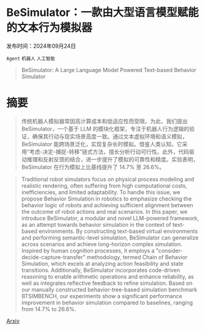 # BeSimulator：一款由大型语言模型赋能的文本行为模拟器

发布时间：2024年09月24日

`Agent` `机器人` `人工智能`

> BeSimulator: A Large Language Model Powered Text-based Behavior Simulator

# 摘要

> 传统机器人模拟器常因高计算成本和低适应性而受限。为此，我们提出 BeSimulator，一个基于 LLM 的模块化框架，专注于机器人行为逻辑的验证，确保其行动与现实场景高度一致。通过文本虚拟环境和语义模拟，BeSimulator 能跨场景泛化，实现复杂长时模拟。借鉴人类认知，它采用“考虑-决定-捕捉-转移”链式方法，擅长分析行动可行性。此外，代码驱动推理和反射反馈的结合，进一步提升了模拟的可靠性和精度。实验表明，BeSimulator 在行为模拟上比基线提升了 14.7% 至 26.6%。

> Traditional robot simulators focus on physical process modeling and realistic rendering, often suffering from high computational costs, inefficiencies, and limited adaptability. To handle this issue, we propose Behavior Simulation in robotics to emphasize checking the behavior logic of robots and achieving sufficient alignment between the outcome of robot actions and real scenarios. In this paper, we introduce BeSimulator, a modular and novel LLM-powered framework, as an attempt towards behavior simulation in the context of text-based environments. By constructing text-based virtual environments and performing semantic-level simulation, BeSimulator can generalize across scenarios and achieve long-horizon complex simulation. Inspired by human cognition processes, it employs a "consider-decide-capture-transfer" methodology, termed Chain of Behavior Simulation, which excels at analyzing action feasibility and state transitions. Additionally, BeSimulator incorporates code-driven reasoning to enable arithmetic operations and enhance reliability, as well as integrates reflective feedback to refine simulation. Based on our manually constructed behavior-tree-based simulation benchmark BTSIMBENCH, our experiments show a significant performance improvement in behavior simulation compared to baselines, ranging from 14.7% to 26.6%.

[Arxiv](https://arxiv.org/abs/2409.15865)